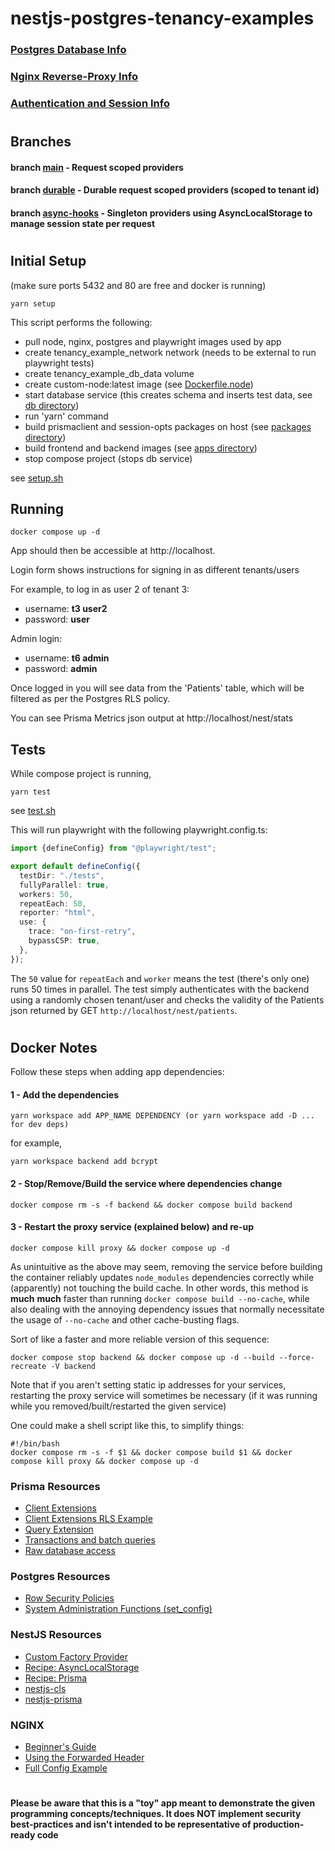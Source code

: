 # nestjs-postgres-tenancy-examples

### [Postgres Database Info](POSTGRES.md)

### [Nginx Reverse-Proxy Info](NGINX.md)

### [Authentication and Session Info](AUTH.md)

#

## Branches

#### branch **[main](https://github.com/moofoo/nestjs-postgres-tenancy-examples)** - Request scoped providers

#### branch **[durable](https://github.com/moofoo/nestjs-postgres-tenancy-examples/tree/durable)** - Durable request scoped providers (scoped to tenant id)

#### branch **[async-hooks](https://github.com/moofoo/nestjs-postgres-tenancy-examples/tree/async-hooks)** - Singleton providers using AsyncLocalStorage to manage session state per request

#

## Initial Setup

(make sure ports 5432 and 80 are free and docker is running)

```console
yarn setup
```

This script performs the following:

- pull node, nginx, postgres and playwright images used by app
- create tenancy_example_network network (needs to be external to run playwright tests)
- create tenancy_example_db_data volume
- create custom-node:latest image (see [Dockerfile.node](dockerfiles/Dockerfile.node))
- start database service (this creates schema and inserts test data, see [db directory](db))
- run 'yarn' command
- build prismaclient and session-opts packages on host (see [packages directory](packages))
- build frontend and backend images (see [apps directory](apps))
- stop compose project (stops db service)

see [setup.sh](setup.sh)

## Running

```console
docker compose up -d
```

App should then be accessible at http://localhost.

Login form shows instructions for signing in as different tenants/users

For example, to log in as user 2 of tenant 3:

- username: **t3 user2**
- password: **user**

Admin login:

- username: **t6 admin**
- password: **admin**

Once logged in you will see data from the 'Patients' table, which will be filtered as per the Postgres RLS policy.

You can see Prisma Metrics json output at http://localhost/nest/stats

## Tests

While compose project is running,

```console
yarn test
```

see [test.sh](test.sh)

This will run playwright with the following playwright.config.ts:

```typescript
import {defineConfig} from "@playwright/test";

export default defineConfig({
  testDir: "./tests",
  fullyParallel: true,
  workers: 50,
  repeatEach: 50,
  reporter: "html",
  use: {
    trace: "on-first-retry",
    bypassCSP: true,
  },
});
```

The `50` value for `repeatEach` and `worker` means the test (there's only one) runs 50 times in parallel. The test simply authenticates with the backend using a randomly chosen tenant/user and checks the validity of the Patients json returned by GET `http://localhost/nest/patients`.

#

## Docker Notes

Follow these steps when adding app dependencies:

#### 1 - Add the dependencies

```
yarn workspace add APP_NAME DEPENDENCY (or yarn workspace add -D ... for dev deps)
```

for example,

```
yarn workspace backend add bcrypt
```

#### 2 - Stop/Remove/Build the service where dependencies change

```
docker compose rm -s -f backend && docker compose build backend
```

#### 3 - Restart the proxy service (explained below) and re-up

```
docker compose kill proxy && docker compose up -d
```

As unintuitive as the above may seem, removing the service before building the container reliably updates `node_modules` dependencies correctly while (apparently) not touching the build cache. In other words, this method is **much** **much** faster than running `docker compose build --no-cache`, while also dealing with the annoying dependency issues that normally necessitate the usage of `--no-cache` and other cache-busting flags.

Sort of like a faster and more reliable version of this sequence:

```console
docker compose stop backend && docker compose up -d --build --force-recreate -V backend
```

Note that if you aren't setting static ip addresses for your services, restarting the proxy service will sometimes be necessary (if it was running while you removed/built/restarted the given service)

One could make a shell script like this, to simplify things:

```shell
#!/bin/bash
docker compose rm -s -f $1 && docker compose build $1 && docker compose kill proxy && docker compose up -d
```

### Prisma Resources

- [Client Extensions](https://www.prisma.io/docs/concepts/components/prisma-client/client-extensions)
- [Client Extensions RLS Example](https://github.com/prisma/prisma-client-extensions/tree/main/row-level-security)
- [Query Extension](https://www.prisma.io/docs/concepts/components/prisma-client/client-extensions/query)
- [Transactions and batch queries](https://www.prisma.io/docs/concepts/components/prisma-client/transactions)
- [Raw database access](https://www.prisma.io/docs/concepts/components/prisma-client/raw-database-access#executeraw)

### Postgres Resources

- [Row Security Policies](https://www.postgresql.org/docs/current/ddl-rowsecurity.html)
- [System Administration Functions (set_config)](https://www.postgresql.org/docs/8.0/functions-admin.html)

### NestJS Resources

- [Custom Factory Provider](https://docs.nestjs.com/fundamentals/custom-providers#factory-providers-usefactory)
- [Recipe: AsyncLocalStorage](https://docs.nestjs.com/recipes/async-local-storage)
- [Recipe: Prisma](https://docs.nestjs.com/recipes/prisma)
- [nestjs-cls](https://github.com/Papooch/nestjs-cls)
- [nestjs-prisma](https://nestjs-prisma.dev/)

### NGINX

- [Beginner's Guide](http://nginx.org/en/docs/beginners_guide.html)
- [Using the Forwarded Header](https://www.nginx.com/resources/wiki/start/topics/examples/forwarded/)
- [Full Config Example](https://www.nginx.com/resources/wiki/start/topics/examples/full/)

#

#

**Please be aware that this is a "toy" app meant to demonstrate the given programming concepts/techniques. It does **NOT** implement security best-practices and isn't intended to be representative of production-ready code**
